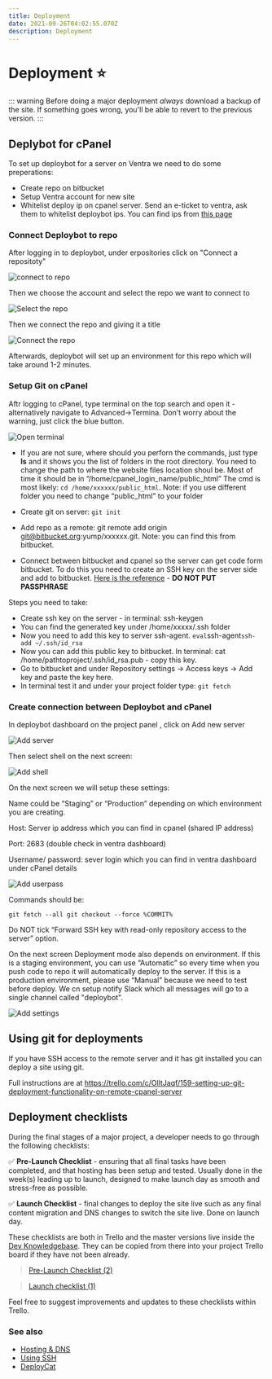 ```yaml
---
title: Deployment
date: 2021-09-26T04:02:55.070Z
description: Deployment
---
```

# Deployment ⭐

::: warning
Before doing a major deployment _always_ download a backup of the site. If something goes wrong, you'll be able to revert to the previous version.
:::

## Deplybot for cPanel

To set up deploybot for a server on Ventra we need to do some preperations:

-   Create repo on bitbucket
-   Setup Ventra account for new site
-   Whitelist deploy ip on cpanel server. Send an e-ticket to ventra, ask them to whitelist deploybot ips. You can find ips from [this page](https://support.deploybot.com/article/96-ips-and-ports-for-firewall-setup)

### Connect Deploybot to repo

After logging in to deploybot, under erpositories click on "Connect a repositoty"

![connect to repo](./img/dev-guide-connect-repo.jpg)

Then we choose the account and select the repo we want to connect to

![Select the repo](./img/dev-guide-select-repo.jpg)

Then we connect the repo and giving it a title

![Connect the repo](./img/dev-guide-repo-connected.jpg)

Afterwards, deploybot will set up an environment for this repo which will take around 1-2 minutes.

### Setup Git on cPanel

Aftr logging to cPanel, type terminal on the top search and open it - alternatively navigate to Advanced->Termina. Don’t worry about the warning, just click the blue button.

![Open terminal](./img/dev-guide-terminal.jpg)

-   If you are not sure, where should you perforn the commands, just type **ls** and it shows you the list of folders in the root directory. You need to change the path to where the website files location shoul be. Most of time it should be in “/home/cpanel_login_name/public_html”
    The cmd is most likely: `cd /home/xxxxxx/public_html`. Note: if you use different folder you need to change “public_html” to your folder

-   Create git on server: `git init`

-   Add repo as a remote:
    git remote add origin git@bitbucket.org:yump/xxxxxx.git. Note: you can find this from bitbucket.

-   Connect between bitbucket and cpanel so the server can get code form bitbucket. To do this you need to create an SSH key on the server side and add to bitbucket. [Here is the reference](https://support.atlassian.com/bitbucket-cloud/docs/set-up-an-ssh-key/) - **DO NOT PUT PASSPHRASE**

Steps you need to take:

-   Create ssh key on the server - in terminal: ssh-keygen
-   You can find the generated key under /home/xxxxx/.ssh folder
-   Now you need to add this key to server ssh-agent.
    `eval`ssh-agent`ssh-add ~/.ssh/id_rsa`
-   Now you can add this public key to bitbucket. In terminal:
    cat /home/pathtoproject/.ssh/id_rsa.pub - copy this key.
-   Go to bitbucket and under Repository settings -> Access keys -> Add key and paste the key here.
-   In terminal test it and under your project folder type: `git fetch`

### Create connection between Deploybot and cPanel

In deploybot dashboard on the project panel , click on Add new server

![Add server](./img/dev-guide-add-server.jpg)

Then select shell on the next screen:

![Add shell](./img/dev-guide-shell.png)

On the next screen we will setup these settings:

Name could be “Staging” or “Production” depending on which environment you are creating.

Host: Server ip address which you can find in cpanel (shared IP address)

Port: 2683 (double check in ventra dashboard)

Username/ password: sever login which you can find in ventra dashboard under cPanel details

![Add userpass](./img/dev-guide-userpass.jpg)

Commands should be:

`git fetch --all
git checkout --force %COMMIT%`

Do NOT tick “Forward SSH key with read-only repository access to the server” option.

On the next screen  Deployment mode also depends on environment. If this is a staging environment, you can use “Automatic” so every time when you push code to repo it will automatically deploy to the server.
If this is a production environment, please use “Manual” because we need to test before deploy. We cn setup notify Slack which all messages will go to a single channel called "deploybot".

![Add settings](./img/dev-guide-extra.jpg)

## Using git for deployments

If you have SSH access to the remote server and it has git installed you can deploy a site using git.

Full instructions are at <https://trello.com/c/OlltJaqf/159-setting-up-git-deployment-functionality-on-remote-cpanel-server>

## Deployment checklists

During the final stages of a major project, a developer needs to go through the following checklists:

:white_check_mark: **Pre-Launch Checklist** - ensuring that all final tasks have been completed, and that hosting has been setup and tested. Usually done in the week(s) leading up to launch, designed to make launch day as smooth and stress-free as possible.

:white_check_mark: **Launch Checklist** - final changes to deploy the site live such as any final content migration and DNS changes to switch the site live. Done on launch day.

These checklists are both in Trello and the master versions live inside the [Dev Knowledgebase](https://trello.com/b/CXYeCCJr/yump-dev-knowledgebase). They can be copied from there into your project Trello board if they have not been already.

<blockquote class="trello-card"><a href="https://trello.com/c/4mOavYw0/129-pre-launch-checklist-2">Pre-Launch Checklist (2)</a></blockquote><script src="https://p.trellocdn.com/embed.min.js"></script>

<blockquote class="trello-card"><a href="https://trello.com/c/5xkIetiM/50-launch-checklist-1">Launch checklist (1)</a></blockquote><script src="https://p.trellocdn.com/embed.min.js"></script>

Feel free to suggest improvements and updates to these checklists within Trello.

### See also

-   [Hosting & DNS](../hosting-dns/hosting.md)
-   [Using SSH](ssh.md)
-   [DeployCat](https://github.com/SimonEast/DeployCat)
